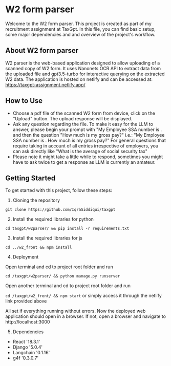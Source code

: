 # W2 form parser

Welcome to the W2 form parser. This project is created as part of my recruitment assignment at TaxGpt. In this file, you can find basic setup, some major dependencies and and overview of the project's workflow.

## About W2 form parser

W2 parser is the web-based application designed to allow uploading of a scanned copy of W2 form. It uses Nanonets OCR API to extract data from the uploaded file and gpt3.5-turbo for interactive querying on the extracted W2 data. The application is hosted on netlify and can be accessed at:
https://taxgpt-assignment.netlify.app/

## How to Use

- Choose a pdf file of the scanned W2 form from device, click on the "Upload" button. The upload response will be displayed. 
- Ask any question regarding the file. To make it easy for the LLM to answer, please begin your prompt with "My Employee SSA number is <enter SSA number>. and then the question "How much is my gross pay?" i.e.:
  "My Employee SSA number is <enter SSA number>. How much is my gross pay?"
  For general questions that require taking in account of all entries irrespective of employers, you can ask directly like "What is the average of social security tax"
- Please note it might take a little while to respond, sometimes you might have to ask twice to get a response as LLM is currently an amateur.

## Getting Started

To get started with this project, follow these steps:

1. Cloning the repository

`git clone https://github.com/IqraSiddiqui/taxgpt`

2. Install the required libraries for python

`cd taxgpt/w2parser/ && pip install -r requirements.txt`

3. Install the required libraries for js

`cd ../w2_front && npm install`

4. Deployment

Open terminal and cd to project root folder and run

`cd /taxgpt/w2parser/ && python manage.py runserver`

Open another terminal and cd to project root folder and run

`cd /taxgpt/w2_front/ && npm start` or simply access it through the netlify link provided above

All set if everything running without errors. Now the deployed web application should open in a browser. If not, open a browser and navigate to http://localhost:3000

5. Dependencies
- React '18.3.1'
- Django '5.0.4'
- Langchain '0.1.16'
- g4f '0.3.0.7'
